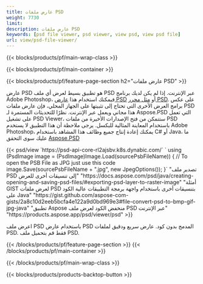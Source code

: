```yaml
---
title: عارض ملفات PSD
weight: 7730
limit: 
description: عارض ملفات PSD
keywords: [psd file viewer, psd viewer, view psd, view psd file]
url: view/psd-file-viewer/
---
```


{{< blocks/products/pf/main-wrap-class >}}

{{< blocks/products/pf/main-container >}}

{{< blocks/products/pf/feature-page-section h2="عارض ملفات PSD" >}}
<p>عارض PSD هو تطبيق بسيط لعرض أي ملف PSD عبر الإنترنت. إذا لم يكن لديك برنامج Adobe Photoshop، فيمكنك استخدام هذا <a href="/psd/view/psd-file-viewer">عارض PSD</a> أو <a href="https://products.aspose.app/psd/editor">مثل محرر PSD</a>. على عكس برامج العرض الأخرى التي تحتاج إلى تثبيتها على الجهاز المحلي، فإن عارض ملفات PSD هذا مجاني ويعمل عبر الإنترنت. نظرًا للتحديثات المستمرة لـ Aspose.PSD التي تعمل على تشغيل PSD Viewer، ستتمكن من فتح الإصدارات الأخيرة من ملفات PSD باستخدام المعاينة المثالية للبكسل. يرجى ملاحظة أن هذا التطبيق لا يستخدم Adobe Photoshop، يمكنك إعادة إنتاج جميع وظائف هذا المشاهد باستخدام C# أو Java، ما عليك سوى التحقق <a href="https://products.aspose.com/psd">Aspose.PSD</a></p>
{{< psd/view `https://psd-api-core-rl2ajsbv.k8s.dynabic.com/` 
`    using (PsdImage image = (PsdImage)Image.Load(sourcePsbFileName))
    {
	    // To open the PSB File as JPG just use this code
        image.Save(sourcePsbFileName + ".jpg",  new JpegOptions());
    }` 
"تصدير ملف PSD إلى تنسيقات أخرى للعرض" "https://docs.aspose.com/psd/java/creating-opening-and-saving-psd-files/#exporting-psd-layer-to-raster-image" 
"أمثلة GIST لعرض ملفات PSD بتنسيقات أخرى باستخدام واجهة برمجة التطبيقات عالية الكود على Java" "https://gist.github.com/aspose-com-gists/2a8c10d2eeb5bcfa4e122a9d0bd969e3#file-convert-psd-to-bmp-gif-jpg-java" 
"تطبيق Aspose منخفض الكود لعرض ملف PSD عبر الإنترنت" "https://products.aspose.app/psd/viewer/psd" >}}
<p>اعرض ملف PSD باستخدام عارض PSD المدمج بدون كود. عارض سريع ودقيق لملفات PSD. فقط قم بتحميل ملف PSD.</p>
{{< /blocks/products/pf/feature-page-section >}}
{{< /blocks/products/pf/main-container >}}


{{< /blocks/products/pf/main-wrap-class >}}

{{< blocks/products/products-backtop-button >}}

